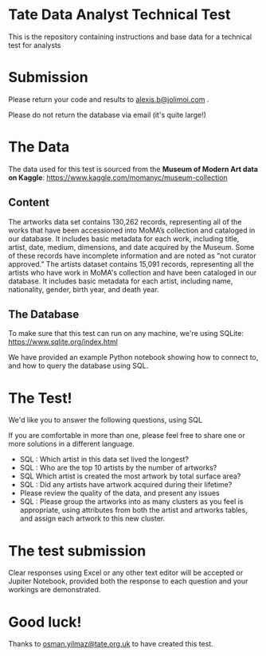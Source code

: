 # Tate Data Analyst Technical Test
This is the repository containing instructions and base data for a technical test for analysts 

# Submission

Please return your code and results to alexis.b@jolimoi.com .  


Please do not return the database via email (it's quite large!)

# The Data

The data used for this test is sourced from the **Museum of Modern Art data on Kaggle**: https://www.kaggle.com/momanyc/museum-collection

## Content

The artworks data set contains 130,262 records, representing all of the works that have been accessioned into MoMA’s collection and cataloged in our database. It includes basic metadata for each work, including title, artist, date, medium, dimensions, and date acquired by the Museum. Some of these records have incomplete information and are noted as “not curator approved.” The artists dataset contains 15,091 records, representing all the artists who have work in MoMA's collection and have been cataloged in our database. It includes basic metadata for each artist, including name, nationality, gender, birth year, and death year.

## The Database

To make sure that this test can run on any machine, we're using SQLite: https://www.sqlite.org/index.html

We have provided an example Python notebook showing how to connect to, and how to query the database using SQL. 

# The Test!

We'd like you to answer the following questions, using SQL

If you are comfortable in more than one, please feel free to share one or more solutions in a different language. 

* SQL : Which artist in this data set lived the longest?
* SQL : Who are the top 10 artists by the number of artworks?
* SQL Which artist is created the most artwork by total surface area?
* SQL : Did any artists have artwork acquired during their lifetime?
* Please review the quality of the data, and present any issues
* SQL : Please group the artworks into as many clusters as you feel is appropriate, using attributes from both the artist and artworks tables, and assign each artwork to this new cluster. 

# The test submission

Clear responses using Excel or any other text editor will be accepted or Jupiter Notebook, provided both the response to each question and your workings are demonstrated.

# Good luck!

Thanks to osman.yilmaz@tate.org.uk to have created this test.
